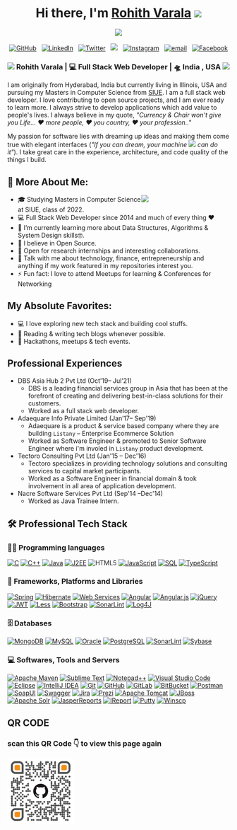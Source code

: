 <div align="center">
   <h1>Hi there, I'm <a href="https://rohith9s.com">Rohith Varala</a> <img src="https://media.giphy.com/media/hvRJCLFzcasrR4ia7z/giphy.gif" width="25px"> </h1>
   
   
   <img src="https://pronoun.cyou/x/y?subject=He&object=Him&height=20"> 
</div>

<p align='center'>
   <a href="https://github.com/rohith9s" target="_blank"><img src="https://img.icons8.com/bubbles/50/000000/github.png" alt="GitHub"/></a>&nbsp;&nbsp;
   <a href="https://www.linkedin.com/in/rohith9s/" target="_blank"><img src="https://img.icons8.com/bubbles/50/000000/linkedin.png" alt="LinkedIn"></a>&nbsp;&nbsp;
   <a href="https://twitter.com/rohith9s" target="_blank"><img src="https://img.icons8.com/bubbles/50/000000/twitter.png" alt="Twitter"></a>&nbsp;&nbsp;
   <a href="https://stackoverflow.com/users/2490556/rohith-varala" target="_blank"><img height="50" src="https://upload.wikimedia.org/wikipedia/commons/e/ef/Stack_Overflow_icon.svg"></a>&nbsp;&nbsp;
   <a href="https://www.instagram.com/rohith9s/" target="_blank"><img src="https://img.icons8.com/bubbles/50/000000/instagram-new--v2.png"  alt="Instagram"></a>&nbsp;&nbsp;
   <a  href="mailto:java.rohith9@gmail.com" target="_blank"><img src="https://img.icons8.com/bubbles/50/000000/gmail-new.png" alt="email"></a>&nbsp;&nbsp;
  	<a href="https://www.facebook.com/rohith9S/" target="_blank"><img src="https://img.icons8.com/bubbles/50/000000/facebook-new.png" alt="Facebook"/></a>

 </p>


<div align="center">
<h3><img src="https://media.giphy.com/media/WUlplcMpOCEmTGBtBW/giphy.gif" width="30"> Rohith Varala | 💻 Full Stack Web Developer | 🛸 India , USA <img src="https://media.giphy.com/media/WUlplcMpOCEmTGBtBW/giphy.gif" width="30"></h3>
</div>

I am originally from Hyderabad, India but currently living in Illinois, USA and pursuing my Masters in Computer Science from [SIUE](https://www.siue.edu/). I am a full stack web developer. I love contributing to open source projects, and I am ever ready to learn more. I always strive to develop applications which add value to people's lives. I always believe in my quote, *"Currency & Chair won't give you Life... ❤ more people, ❤ you country, ❤ your profession.."*

My passion for software lies with dreaming up ideas and making them come true with elegant interfaces (*"If you can dream, your machine  <img src="https://media.giphy.com/media/WUlplcMpOCEmTGBtBW/giphy.gif" width="30"> can do it"*). I take great care in the experience, architecture, and code quality of the things I build.

## 🧐 More About Me:

<img align='right' src='https://octodex.github.com/images/hula_loop_octodex03.gif' width='200"'>

- 🎓 Studying Masters in Computer Science at SIUE, class of 2022.
- 💻 Full Stack Web Developer since 2014 and much of every thing ❤️
- 🌱 I’m currently learning more about Data Structures, Algorithms & System Design skills🤓.
- 🧡 I believe in Open Source.
- 👯 Open for research internships and interesting collaborations.
- 💬 Talk with me about technology, finance, entrepreneurship and anything if my work featured in my repositories interest you.
- ⚡ Fun fact: I love to attend Meetups for learning & Conferences for Networking


## My Absolute Favorites:

- 💻  I love exploring new tech stack and building cool stuffs.
- 📰  Reading & writing tech blogs whenever possible.
- 🍕  Hackathons, meetups & tech events.

## Professional Experiences
* DBS Asia Hub 2 Pvt Ltd (Oct’19– Jul’21)
   * DBS is a leading financial services group in Asia that has been at the forefront of creating and delivering best-in-class solutions for their customers.
   * Worked as a full stack web developer.
* Adaequare Info Private Limited (Jan’17– Sep'19)
   * Adaequare is a product & service based company where they are building `Listany` – Enterprise Ecommerce Solution
   * Worked as Software Engineer & promoted to Senior Software Engineer where i'm involed in `Listany` product development.
* Tectoro Consulting Pvt Ltd (Jan'15 – Dec'16)
   * Tectoro specializes in providing technology solutions and consulting services to capital market participants.
   * Worked as a Software Engineer in financial domain & took involvement in all area of application development.
* Nacre Software Services Pvt Ltd (Sep'14 –Dec'14) 
   * Worked as Java Trainee Intern.

## 🛠️ Professional Tech Stack

### 👨‍💻 Programming languages
 <a href="https://github.com/rohith9s"><img alt="C" src="https://custom-icon-badges.herokuapp.com/badge/C-03599C.svg?logo=c-in-hexagon&logoColor=white"></a>
 <a href="https://github.com/rohith9s"><img alt="C++" src="https://custom-icon-badges.herokuapp.com/badge/C++-9C033A.svg?logo=cpp2&logoColor=white"></a>
 <a href="https://github.com/rohith9s"><img alt="Java" src="https://img.shields.io/badge/Java-%23007396.svg?logo=java&logoColor=white"></a>
 <a href="https://github.com/rohith9s"><img alt="J2EE" src="https://img.shields.io/badge/J2EE-blue"></a> 
 ![HTML5](https://img.shields.io/badge/-HTML5-E34F26?style=flat-square&logo=html5&logoColor=white)
 <a href="https://github.com/rohith9s"><img alt="JavaScript" src="https://img.shields.io/badge/JavaScript%20-%23F7DF1E.svg?logo=javascript&logoColor=black"></a>
 <a href="https://github.com/rohith9s"><img alt="SQL" src="https://img.shields.io/badge/SQL%20-%23025E8C.svg?logo=amazon-dynamodb&logoColor=white"></a>
 <a href="https://github.com/rohith9s"><img alt="TypeScript" src="https://img.shields.io/badge/TypeScript-007ACC.svg?logo=typescript&logoColor=white"></a>


### 🧰 Frameworks, Platforms and Libraries
<p>
    <a href="https://github.com/rohith9s"><img alt="Spring" height="20"  src="https://img.shields.io/badge/spring-%236DB33F.svg?style=for-the-badge&logo=spring&logoColor=white"></a>
   <a href="https://github.com/rohith9s"><img alt="Hibernate" src="https://img.shields.io/badge/Hibernate-yellowgreen"></a>
      <a href="https://github.com/rohith9s"><img alt="Web Services" src="https://img.shields.io/badge/Web%20Services-brightgreen"></a>
    <a href="https://github.com/rohith9s"><img alt="Angular" height="20"  src="https://img.shields.io/badge/angular-%23DD0031.svg?style=for-the-badge&logo=angular&logoColor=white"></a>
    <a href="https://github.com/rohith9s"><img alt="Angular.js" height="20"  src="https://img.shields.io/badge/angular.js-%23E23237.svg?style=for-the-badge&logo=angularjs&logoColor=white"></a>
	<a href="https://github.com/rohith9s"><img alt="jQuery" height="20"  src="https://img.shields.io/badge/jquery-%230769AD.svg?style=for-the-badge&logo=jquery&logoColor=white"></a>
	<a href="https://github.com/rohith9s"><img alt="JWT" height="20"  src="https://img.shields.io/badge/JWT-black?style=for-the-badge&logo=JSON%20web%20tokens"></a>
	<a href="https://github.com/rohith9s"><img alt="Less" height="20"  src="https://img.shields.io/badge/less-2B4C80?style=for-the-badge&logo=less&logoColor=white"></a>
   <a href="#"><img alt="Bootstrap" src="https://img.shields.io/badge/Bootstrap-7952B3.svg?logo=bootstrap&logoColor=white"></a>
   <a href="#"><img alt="SonarLint" src="https://img.shields.io/badge/-SonarLint-CB2029?logo=sonarlint&logoColor=white"></a>
   <a href="https://github.com/rohith9s"><img alt="Log4J" src="https://img.shields.io/badge/Log4J-blue"></a> 
</p>

### 🗄️ Databases
<p>
    <a href="#"><img alt="MongoDB" height="20" src ="https://img.shields.io/badge/MongoDB-%234ea94b.svg?logo=mongodb&logoColor=white"></a>
    <a href="#"><img alt="MySQL" height="20" src="https://img.shields.io/badge/MySQL-%2300f.svg?logo=mysql&logoColor=white"></a>
    <a href="#"><img alt="Oracle" height="20" src ="https://img.shields.io/badge/Oracle-F00000.svg?logo=oracle&logoColor=white"></a>
    <a href="#"><img alt="PostgreSQL" height="20" src ="https://img.shields.io/badge/PostgreSQL-316192.svg?logo=postgresql&logoColor=white"></a>
    <a href="#"><img alt="SonarLint" height="20" src="https://img.shields.io/badge/MariaDB-black?style=flat-square&logo=mariadb"></a>
    <a href="https://github.com/rohith9s"><img alt="Sybase" src="https://img.shields.io/badge/Sybase-blue"></a>
</p>

### 💻 Softwares, Tools and Servers
<p>
   <a href="#"><img alt="Apache Maven"  height="20" src="https://img.shields.io/badge/apache_maven-C71A36?style=for-the-badge&logo=apachemaven&logoColor=white"></a>
   <a href="#"><img alt="Sublime Text" height="20" src="https://img.shields.io/badge/-Sublime%20Text-302E31?logo=sublime-text&logoColor=white"></a>
   <a href="#"><img alt="Notepad++" height="20" src="https://img.shields.io/badge/Notepad++-90E59A.svg?style=for-the-badge&logo=notepad%2B%2B&logoColor=black"></a>
   <a href="#"><img alt="Visual Studio Code" height="20" src="https://img.shields.io/badge/Visual%20Studio%20Code-0078d7.svg?logo=visual-studio-code&logoColor=white"></a>
   <a href="#"><img alt="Eclipse" height="20" src="https://img.shields.io/badge/Eclipse-FE7A16.svg?style=for-the-badge&logo=Eclipse&logoColor=white"></a>
   <a href="#"><img alt="IntelliJ IDEA" height="20" src="https://img.shields.io/badge/IntelliJIDEA-000000.svg?style=for-the-badge&logo=intellij-idea&logoColor=white"></a>
   <a href="#"> <img alt="Git" height="20"  src="https://img.shields.io/badge/Git%20-%23F05033.svg?logo=git&logoColor=white"></a>
   <a href="#"><img alt="GitHub" height="20" src="https://img.shields.io/badge/-GitHub-181717?style=flat-square&logo=github"></a>
   <a href="#"><img alt="GitLab" height="20" src="https://img.shields.io/badge/-GitLab-FCA121?style=flat-square&logo=gitlab"></a>
   <a href="#"><img alt="BitBucket" height="20" src="https://img.shields.io/badge/-BitBucket-darkblue?style=flat-square&logo=bitbucket"></a>
   <a href="#"><img alt="Postman" height="20" src="https://img.shields.io/badge/Postman-FF6C37?logo=postman&logoColor=white"></a>
   <a href="https://github.com/rohith9s"><img alt="SoapUI" src="https://img.shields.io/badge/SoapUI-blue"></a>
   <a href="#"><img alt="Swagger"  height="20" src="https://img.shields.io/badge/Swagger-85EA2D?style=for-the-badge&logo=Swagger&logoColor=white"></a>
   <a href="#"><img alt="Jira" height="20" src="https://img.shields.io/badge/jira-%230A0FFF.svg?style=for-the-badge&logo=jira&logoColor=white"></a>
   <a href="#"><img alt="Prezi" height="20" src="https://img.shields.io/badge/Prezi-%23000000.svg?style=for-the-badge&logo=Prezi&logoColor=white"></a>
   <a href="https://github.com/rohith9s"><img alt="Apache Tomcat" src="https://img.shields.io/badge/Apache%20Tomcat-blue"></a>
   <a href="https://github.com/rohith9s"><img alt="JBoss" src="https://img.shields.io/badge/JBoss-red"></a>
   <a href="https://github.com/rohith9s"><img alt="Apache Solr" src="https://img.shields.io/badge/Apache%20Solr-tan"></a> 
   <a href="https://github.com/rohith9s"><img alt="JasperReports" src="https://img.shields.io/badge/JasperReports-Blue"></a> 
   <a href="https://github.com/rohith9s"><img alt="IReport" src="https://img.shields.io/badge/IReport-Yellow"></a> 
   <a href="https://github.com/rohith9s"><img alt="Putty" src="https://img.shields.io/badge/Putty-Gray"></a> 
  <a href="https://github.com/rohith9s"><img alt="Winscp" src="https://img.shields.io/badge/Winscp-Gray"></a> 
	
</p>

## QR CODE
<h3>scan this QR Code 👇 to view this page again</h3>
<span style="text-align: center;"><img alt="rohith9s_qr_code" src="https://github.com/rohith9s/rohith9s/blob/main/rohith9s-QR-Code.png" align="center" style="width: 30%" /></span>


<!--
**rohith9s/rohith9s** is a ✨ _special_ ✨ repository because its `README.md` (this file) appears on your GitHub profile.

Here are some ideas to get you started:

- 🔭 I’m currently working on ...
- 🌱 I’m currently learning ...
- 👯 I’m looking to collaborate on ...
- 🤔 I’m looking for help with ...
- 💬 Ask me about ...
- 📫 How to reach me: ...
- 😄 Pronouns: ...
- ⚡ Fun fact: ...
-->

